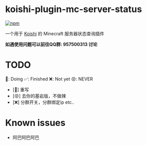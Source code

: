 # koishi-plugin-mc-server-status

[![npm](https://img.shields.io/npm/v/koishi-plugin-mc-server-status?style=flat-square)](https://www.npmjs.com/package/koishi-plugin-mc-server-status)

一个用于 [Koishi](https://koishi.chat/) 的 Minecraft 服务器状态查询插件

**如遇使用问题可以前往QQ群: 957500313 讨论**

# TODO  

🔨: Doing ✅: Finished ❌: Not yet 😡: NEVER

  - [🔨] 重写
  - [😡] 去你的基岩版，不做辣
  - [❌] 分群开关，分群绑定ip etc..

# Known issues

  - 阿巴阿巴阿巴